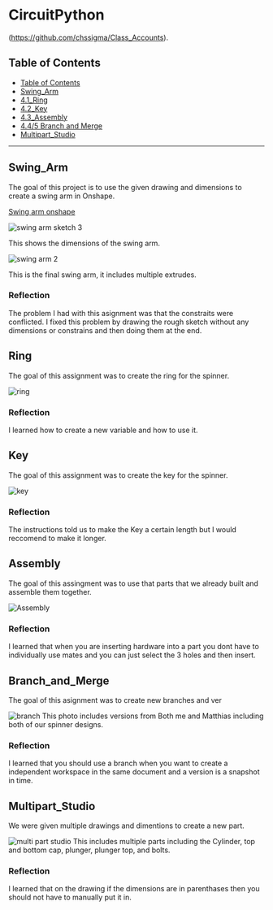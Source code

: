 # CircuitPython

(https://github.com/chssigma/Class_Accounts).
## Table of Contents
* [Table of Contents](#TableOfContents)
* [Swing_Arm](#Swing_Arm)
* [4.1_Ring](#Ring)
* [4.2_Key](#Key)
* [4.3_Assembly](#Assembly)
* [4.4/5 Branch and Merge](#Branch_and_Merge)
* [Multipart_Studio](#Multipart_Studio)
---

## Swing_Arm 
The goal of this project is to use the given drawing and dimensions to create a swing arm in Onshape.

 [Swing arm onshape](https://cvilleschools.onshape.com/documents/38cffd9b92321ffacaa285ff/w/e6e5636cd8ff9c6a04af5d9c/e/c91c876c5e79c30c59af81c6?renderMode=0&uiState=635690c55902f51d731041dd)
 

![swing arm sketch 3](https://user-images.githubusercontent.com/71402974/197786232-fbbb7629-122f-42e9-9caa-6bfb2cbcbd2e.png)

This shows the dimensions of the swing arm.

![swing arm 2 ](https://user-images.githubusercontent.com/71402974/197785657-308b9a39-d0e9-49f4-bc14-578b1aa41f79.png)

This is the final swing arm, it includes multiple extrudes.

### Reflection 
The problem I had with this asignment was that the constraits were conflicted. I fixed this problem by drawing the rough sketch without any dimensions or constrains and then doing them at the end. 

## Ring
The goal of this assignment was to create the ring for the spinner.

![ring](https://user-images.githubusercontent.com/71402974/197541002-cd1d50b1-03db-408f-bdcf-c7af983b60ee.png)

### Reflection 
I learned how to create a new variable and how to use it.

## Key
The goal of this assignment was to create the key for the spinner.

![key](https://user-images.githubusercontent.com/71402974/197542492-a5d48b14-5d41-4322-b4f4-9fb39dfefafb.png)

### Reflection 
The instructions told us to make the Key a certain length but I would reccomend to make it longer.

## Assembly 
The goal of this assingment was to use that parts that we already built and assemble them together.

![Assembly](https://user-images.githubusercontent.com/71402974/197790905-c2627253-1b83-4d85-9b6f-ab82234299cb.png)

### Reflection 
I learned that when you are inserting hardware into a part you dont have to individually use mates and you can just select the 3 holes and then insert.

## Branch_and_Merge
The goal of this asignment was to create new branches and ver

![branch](https://user-images.githubusercontent.com/71402974/197795208-2c2616d9-2cc8-47aa-a91b-cbae74ba838c.png)
This photo includes versions from Both me and Matthias including both of our spinner designs.

### Reflection 
I learned that you should use a branch when you want to create a independent workspace in the same document and a version is a snapshot in time.

## Multipart_Studio
We were given multiple drawings and dimentions to create a new part.

![multi part studio](https://user-images.githubusercontent.com/71402974/197798641-c9b8b33c-b5cc-4a04-92d6-027131d9cdf8.png)
This includes multiple parts including the Cylinder, top and bottom cap, plunger, plunger top, and bolts.

### Reflection
I learned that on the drawing if the dimensions are in parenthases then you should not have to manually put it in.
